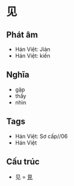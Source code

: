 # 见

## Phát âm
* Hán Việt: Jiàn
* Hán Việt: kiến

## Nghĩa
* gặp
* thấy
* nhìn

## Tags
* Hán Việt: Sơ cấp//06
* Hán Việt

## Cấu trúc
* 见 = [見](見.md)

<script>window.HANZI_FIELD='见';</script>